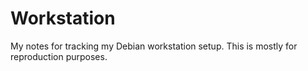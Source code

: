 # Workstation

My notes for tracking my Debian workstation setup. This is mostly for reproduction purposes.